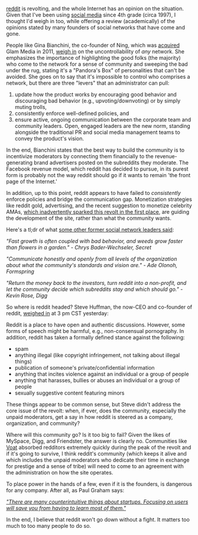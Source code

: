 <p><a href="http://www.reddit.com" target="_blank">reddit</a> is revolting, and the whole Internet has an opinion on the situation. Given that I've been using <a href="http://www.icq.com" target="_blank">social media</a> since 4th grade (circa 1997), I thought I'd weigh in too, while offering a review (academically) of the opinions stated by many founders of social networks that have come and gone.</p>

<p>People like Gina Bianchini, the co-founder of Ning, which was <a href="https://www.crunchbase.com/organization/ning" target="_blank">acquired</a> Glam Media in 2011, <a href="http://recode.net/2015/07/06/as-reddit-burns-some-hard-earned-lessons-on-building-an-open-community/" target="_blank">weigh in</a> on the uncontrollability of <em>any</em> network. She emphasizes the importance of highlighting the good folks (the majority) who come to the network for a sense of community and sweeping the bad under the rug, stating it's a "Pandora's Box" of personalities that can't be avoided. She goes on to say that it's impossible to control who comprises a network, but there are three "levers" that an administrator can pull:</p>

<p>
<ol>
<li>update how the product works by encouraging good behavior and discouraging bad behavior (e.g., upvoting/downvoting) or by simply muting trolls,</li>
<li>consistently enforce well-defined policies, and</li>
<li>ensure active, ongoing communication between the corporate team and community leaders. Open, engaged leaders are the new norm, standing alongside the traditional PR and social media management teams to convey the product's vision.</li>
</ol>
</p>

<p>In the end, Bianchini states that the best way to build the community is to incentivize moderators by connecting them financially to the revenue-generating brand advertisers posted on the subreddits they moderate. The Facebook revenue model, which reddit has decided to pursue, in its purest form is probably not the way reddit should go if it wants to remain 'the front page of the Internet.'</p>

<p>In addition, up to this point, reddit appears to have failed to <em>consistently</em> enforce policies and bridge the communication gap. Monetization strategies like reddit gold, advertising, and the recent suggestion to monetize celebrity AMAs, <a href="http://gawker.com/reddit-in-chaos-after-allegedly-firing-ama-coordinator-1715556970" target="_blank">which inadvertently sparked this revolt in the first place</a>, are guiding the development of the site, rather than what the community wants.</p>

<p>Here's a tl;dr of what <a href="http://techcrunch.com/2015/07/16/reddit-policy/" target="_blank">some other former social network leaders said</a>:</p>

<p><em>"Fast growth is often coupled with bad behavior, and weeds grow faster than flowers in a garden." - Chrys Bader-Wechseler, Secret</em></p>

<p><em>"Communicate honestly and openly from all levels of the organization about what the community's standards and vision are." - Ade Olonoh, Formspring</em></p>

<p><em>"Return the money back to the investors, turn reddit into a non-profit, and let the community decide which subreddits stay and which should go." - Kevin Rose, Digg</em></p>

<p>So where is reddit headed? Steve Huffman, the now-CEO and co-founder of reddit, <a href="https://www.reddit.com/r/announcements/comments/3djjxw/lets_talk_content_ama/" target="_blank">weighed in</a> at 3 pm CST yesterday:</p>

<p>Reddit is a place to have open and authentic discussions. However, some forms of speech might be harmful, e.g., non-consensual pornography. In addition, reddit has taken a formally defined stance against the following:</p>

<p>
<ul>
<li>spam</li>
<li>anything illegal (like copyright infringement, not talking about illegal things)</li>
<li>publication of someone's private/confidential information</li>
<li>anything that incites violence against an individual or a group of people</li>
<li>anything that harasses, bullies or abuses an individual or a group of people</li>
<li>sexually suggestive content featuring minors</li>
</ul>
</p>

<p>These things appear to be common sense, but Steve didn't address the core issue of the revolt: when, if ever, does the community, especially the unpaid moderators, get a say in how reddit is steered as a company, organization, and community?</p>

<p>Where will this community go? Is it too big to fail? Given the likes of MySpace, Digg, and Friendster, the answer is clearly no. Communities like <a href="http://www.voat.co" target="_blank">Voat</a> absorbed redditors extremely quickly during the peak of the revolt and if it's going to survive, I think reddit's community (which keeps it alive and which includes the unpaid moderators who dedicate their time in exchange for prestige and a sense of tribe) will need to come to an agreement with the administration on how the site operates.

<p>To place power in the hands of a few, even if it is the founders, is dangerous for any company. After all, as Paul Graham says:</p>

<p><em><a href="https://twitter.com/paulg/status/620830461632188416" target="_blank">"There are many counterintuitive things about startups. Focusing on users will save you from having to learn most of them."</a></em></p>

<p>In the end, I believe that reddit won't go down without a fight. It matters too much to too many people to do so.</p>